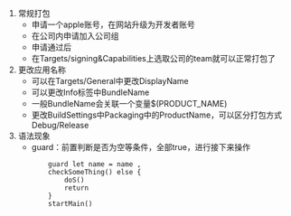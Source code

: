 1. 常规打包
    - 申请一个apple账号，在网站升级为开发者账号
    - 在公司内申请加入公司组
    - 申请通过后
    - 在Targets/signing&Capabilities上选取公司的team就可以正常打包了
2. 更改应用名称
    - 可以在Targets/General中更改DisplayName
    - 可以更改Info标签中BundleName
    - 一般BundleName会关联一个变量$(PRODUCT_NAME)
    - 更改BuildSettings中Packaging中的ProductName，可以区分打包方式Debug/Release
3. 语法现象
    - guard：前置判断是否为空等条件，全部true，进行接下来操作
        ```
            guard let name = name , 
            checkSomeThing() else {
                doS()
                return
            }
            startMain()
        ```






 








    






